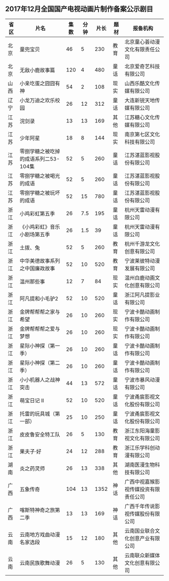 ## 2017年12月全国国产电视动画片制作备案公示剧目
 省区 | 片名 | 集数 | 分钟 | 片长 | 题材 | 报备机构 
---|---|---|---|---|---|---
 北京 | 童兜宝贝 | 46 | 5 | 230 | 教育 | 北京童心荟动漫文化有限责任公司 
 北京 | 无敌小鹿故事篇 | 120 | 4 | 480 | 童话 | 北京爱奇艺科技有限公司 
 山西 | 小亲圪蛋之囧囧有神 | 54 | 2 | 108 | 现实 | 山西乐酷文化传媒有限公司 
 辽宁 | 小龙万迪之欢乐校园 | 26 | 12 | 312 | 童话 | 大连新锐天地传媒有限公司 
 江苏 | 浣剑录 | 13 | 13 | 169 | 其他 | 江苏糖心文化传媒有限公司 
 江苏 | 少年阿星 | 18 | 8 | 144 | 现实 | 南京第七区文化科技有限公司 
 江苏 | 零捌学糖之被吃掉的成语系列二53-104集 | 52 | 5 | 260 | 童话 | 江苏湛蓝影视股份有限公司 
 江苏 | 零捌学糖之被喝光的成语 | 52 | 5 | 260 | 童话 | 江苏湛蓝影视股份有限公司 
 江苏 | 零捌学糖之被玩坏的成语 | 52 | 15 | 780 | 童话 | 江苏湛蓝影视股份有限公司 
 浙江 | 小鸡彩虹第五季 | 26 | 7.5 | 195 | 童话 | 杭州天雷动漫有限公司 
 浙江 | 《小鸡彩虹》音乐小剧场第五季 | 26 | 1.5 | 39 | 童话 | 杭州天雷动漫有限公司 
 浙江 | 土拨、兔 | 52 | 5 | 260 | 教育 | 杭州千游龙文化创意有限公司 
 浙江 | 中华美德故事系列之中国廉政故事 | 52 | 10 | 520 | 教育 | 宁波莱彼特动漫发展有限公司 
 浙江 | 温州那些事 | 12 | 7 | 84 | 现实 | 温州白鹿动画文化创意有限公司 
 浙江 | 阿凡提和小毛驴2 | 52 | 10 | 520 | 童话 | 浙江阿凡提影业有限公司 
 浙江 | 金牌帮帮帮之家与希望 | 26 | 10 | 260 | 现实 | 宁波卡酷动画制作有限公司 
 浙江 | 金牌帮帮帮之爱与梦想 | 26 | 10 | 260 | 现实 | 宁波卡酷动画制作有限公司 
 浙江 | 星际小神探（第一季） | 26 | 10 | 260 | 童话 | 宁波卡酷动画制作有限公司 
 浙江 | 星际小神探（第二季） | 26 | 10 | 260 | 童话 | 宁波卡酷动画制作有限公司 
 浙江 | 小小机器人之战神突击 | 44 | 13 | 572 | 童话 | 宁波市暴风动漫有限公司 
 浙江 | 萌宝日记 II | 52 | 10 | 520 | 童话 | 宁波甬宸影视文化股份有限公司 
 浙江 | 托雷的玩具城（第一部） | 25 | 10 | 250 | 童话 | 宁波甬宸影视文化股份有限公司 
 浙江 | 皮皮鲁安全特工队 | 26 | 5 | 130 | 教育 | 浙江东阳海童影视文化有限公司 
 浙江 | 果夫子·好 | 24 | 12 | 288 | 教育 | 浙江乐学科创动漫有限公司 
 湖南 | 炎之药灵师 | 26 | 13 | 338 | 其他 | 湖南医漫生物科技有限公司 
 广西 | 五象传奇 | 104 | 13 | 1352 | 神话 | 广西中视嘉猴影视传媒投资有限责任公司 
 广西 | 喀斯特神奇之旅第二季 | 13 | 13 | 169 | 神话 | 广西千年传说影视传媒股份有限公司 
 云南 | 云南地方戏曲动漫名家选段 | 15 | 12 | 180 | 其他 | 云南国业联合文化创意产业有限公司 
 云南 | 云南民族歌舞动漫 | 26 | 5 | 130 | 其他 | 云南联众新媒体文化创意有限公司 